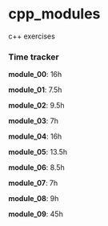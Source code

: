 # cpp_modules
c++ exercises

### Time tracker
**module_00**: 16h

**module_01**: 7.5h

**module_02**: 9.5h

**module_03**: 7h

**module_04**: 16h

**module_05**: 13.5h

**module_06**: 8.5h

**module_07**: 7h

**module_08**: 9h

**module_09**: 45h
